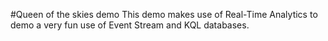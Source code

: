 #Queen of the skies demo
This demo makes use of Real-Time Analytics to demo a very fun use of Event Stream and KQL databases.
